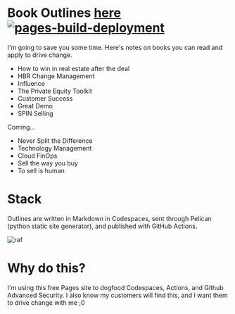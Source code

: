 
# Book Outlines [here](http://rafskov.github.io) [![pages-build-deployment](https://github.com/rafskov/rafskov.github.io/actions/workflows/pages/pages-build-deployment/badge.svg)](https://github.com/rafskov/rafskov.github.io/actions/workflows/pages/pages-build-deployment)
I'm going to save you some time. Here's notes on books you can read and apply to drive change.

- How to win in real estate after the deal
- HBR Change Management
- Influence
- The Private Equity Toolkit
- Customer Success
- Great Demo
- SPIN Selling

Coming...
- Never Split the Difference
- Technology Management
- Cloud FinOps
- Sell the way you buy
- To sell is human

# Stack
Outlines are written in Markdown in Codespaces, sent through Pelican (python static site generator), and published with GitHub Actions.


![raf](https://user-images.githubusercontent.com/25858030/222925108-90360adc-4ab4-4884-8268-04f7879d1ece.png)

# Why do this?
I'm using this free Pages site to dogfood Codespaces, Actions, and Github Advanced Security. 
I also know my customers will find this, and I want them to drive change with me ;0

